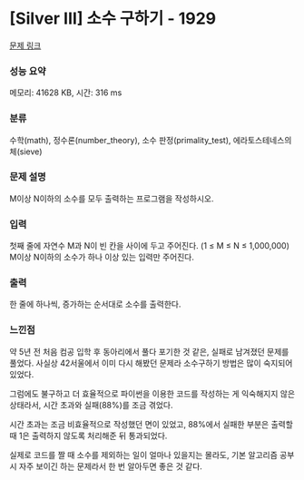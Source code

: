 # [Silver III] 소수 구하기 - 1929 

[문제 링크](https://www.acmicpc.net/problem/1929) 

### 성능 요약

메모리: 41628 KB, 시간: 316 ms

### 분류

수학(math), 정수론(number_theory), 소수 판정(primality_test), 에라토스테네스의 체(sieve)

### 문제 설명

<p>M이상 N이하의 소수를 모두 출력하는 프로그램을 작성하시오.</p>

### 입력 

 <p>첫째 줄에 자연수 M과 N이 빈 칸을 사이에 두고 주어진다. (1 ≤ M ≤ N ≤ 1,000,000) M이상 N이하의 소수가 하나 이상 있는 입력만 주어진다.</p>

### 출력 

 <p>한 줄에 하나씩, 증가하는 순서대로 소수를 출력한다.</p>

### 느낀점

약 5년 전 처음 컴공 입학 후 동아리에서 풀다 포기한 것 같은, 실패로 남겨졌던 문제를 풀었다.
사실상 42서울에서 이미 다시 해봤던 문제라 소수구하기 방법은 많이 숙지되어 있었다.

그럼에도 불구하고 더 효율적으로 파이썬을 이용한 코드를 작성하는 게 익숙해지지 않은 상태라서, 시간 초과와 실패(88%)를 조금 겪었다.

시간 초과는 조금 비효율적으로 작성했던 면이 있었고, 88%에서 실패한 부분은 출력할 때 1은 출력하지 않도록 처리해준 뒤 통과되었다.

실제로 코드를 짤 때 소수를 제외하는 일이 얼마나 있을지는 몰라도, 기본 알고리즘 공부 시 자주 보이긴 하는 문제라서 한 번 알아두면 좋은 것 같다.
